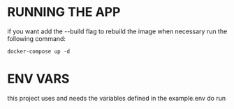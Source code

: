 # RUNNING THE APP
if you want add the --build flag to rebuild the image when necessary
run the following command:
```
docker-compose up -d
```

# ENV VARS
this project uses and needs the variables defined in the example.env do run
